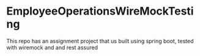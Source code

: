 # EmployeeOperationsWireMockTesting
This repo has an assignment project that us built using spring boot, tested with wiremock and and rest assured

